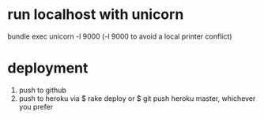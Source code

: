 # run localhost with unicorn

bundle exec unicorn -l 9000
(-l 9000 to avoid a local printer conflict)

# deployment

1. push to github
2. push to heroku via $ rake deploy or $ git push heroku master, whichever you prefer
